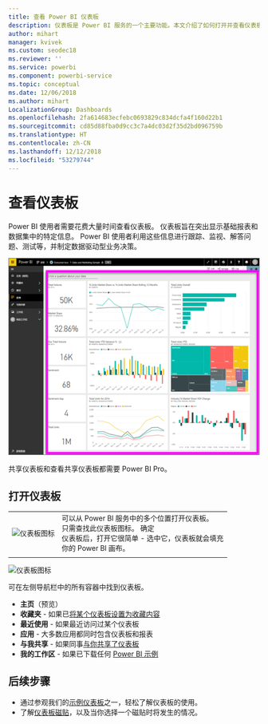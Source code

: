 ```yaml
---
title: 查看 Power BI 仪表板
description: 仪表板是 Power BI 服务的一个主要功能。本文介绍了如何打开并查看仪表板。
author: mihart
manager: kvivek
ms.custom: seodec18
ms.reviewer: ''
ms.service: powerbi
ms.component: powerbi-service
ms.topic: conceptual
ms.date: 12/06/2018
ms.author: mihart
LocalizationGroup: Dashboards
ms.openlocfilehash: 2fa614683ecfebc0693829c834dcfa4f160d22b1
ms.sourcegitcommit: cd85d88fba0d9cc3c7a4dc03d2f35d2bd096759b
ms.translationtype: HT
ms.contentlocale: zh-CN
ms.lasthandoff: 12/12/2018
ms.locfileid: "53279744"
---
```

# <a name="view-a-dashboard"></a>查看仪表板
Power BI 使用者需要花费大量时间查看仪表板。 仪表板旨在突出显示基础报表和数据集中的特定信息。 Power BI 使用者利用这些信息进行跟踪、监视、解答问题、测试等，并制定数据驱动型业务决策。

![仪表板](media/end-user-dashboard-open/power-bi-new-dash.png)


共享仪表板和查看共享仪表板都需要 Power BI Pro。

## <a name="open-a-dashboard"></a>打开仪表板



|              |         |
|------------|--------------------------------|
|![仪表板图标](media/end-user-dashboard-open/power-bi-dashboard-icon.png)      |可以从 Power BI 服务中的多个位置打开仪表板。 <br> 只需查找此仪表板图标。 确定 <br>仪表板后，打开它很简单 - 选中它，仪表板就会填充 <br>你的 Power BI 画布。 |
|                    |          |

![仪表板图标](media/end-user-dashboard-open/opendash.gif)


可在左侧导航栏中的所有容器中找到仪表板。 
- **主页**（预览）
- **收藏夹** - 如果已[将某个仪表板设置为收藏内容](end-user-favorite.md)
- **最近使用** - 如果最近访问过某个仪表板
- **应用** - 大多数应用都同时包含仪表板和报表
- **与我共享** - 如果同事[与你共享了仪表板](end-user-shared-with-me.md)
- **我的工作区** - 如果已下载任何 [Power BI 示例](../sample-datasets.md)


## <a name="next-steps"></a>后续步骤
* 通过参观我们的[示例仪表板](../sample-tutorial-connect-to-the-samples.md)之一，轻松了解仪表板的使用。
* 了解[仪表板磁贴](end-user-tiles.md)，以及当你选择一个磁贴时将发生的情况。